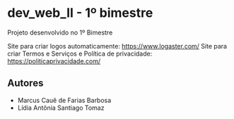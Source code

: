 # dev_web_II - 1º bimestre
Projeto desenvolvido no 1º Bimestre

Site para criar logos automaticamente: https://www.logaster.com/
Site para criar Termos e Serviços e Política de privacidade: https://politicaprivacidade.com/

<h2>Autores</h2>
<ul>
    <li> Marcus Cauê de Farias Barbosa </li>
    <li> Lídia Antônia Santiago Tomaz </li>
</ul>
